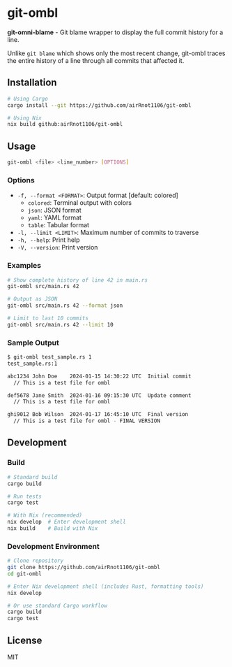 # git-ombl

**git-omni-blame** - Git blame wrapper to display the full commit history for a line.

Unlike `git blame` which shows only the most recent change, git-ombl traces the entire history of a line through all commits that affected it.

## Installation

```bash
# Using Cargo
cargo install --git https://github.com/airRnot1106/git-ombl

# Using Nix
nix build github:airRnot1106/git-ombl
```

## Usage

```bash
git-ombl <file> <line_number> [OPTIONS]
```

### Options

- `-f, --format <FORMAT>`: Output format [default: colored]
  - `colored`: Terminal output with colors
  - `json`: JSON format
  - `yaml`: YAML format
  - `table`: Tabular format
- `-l, --limit <LIMIT>`: Maximum number of commits to traverse
- `-h, --help`: Print help
- `-V, --version`: Print version

### Examples

```bash
# Show complete history of line 42 in main.rs
git-ombl src/main.rs 42

# Output as JSON
git-ombl src/main.rs 42 --format json

# Limit to last 10 commits
git-ombl src/main.rs 42 --limit 10
```

### Sample Output

```bash
$ git-ombl test_sample.rs 1
test_sample.rs:1

abc1234 John Doe    2024-01-15 14:30:22 UTC  Initial commit
  // This is a test file for ombl

def5678 Jane Smith  2024-01-16 09:15:30 UTC  Update comment
  // This is a test file for ombl

ghi9012 Bob Wilson  2024-01-17 16:45:10 UTC  Final version
  // This is a test file for ombl - FINAL VERSION
```

## Development

### Build

```bash
# Standard build
cargo build

# Run tests
cargo test

# With Nix (recommended)
nix develop  # Enter development shell
nix build    # Build with Nix
```

### Development Environment

```bash
# Clone repository
git clone https://github.com/airRnot1106/git-ombl
cd git-ombl

# Enter Nix development shell (includes Rust, formatting tools)
nix develop

# Or use standard Cargo workflow
cargo build
cargo test
```

## License

MIT
